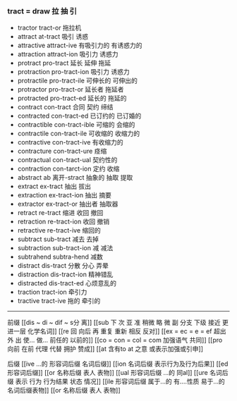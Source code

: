 ###  tract = draw 拉 抽 引

- tractor tract-or 拖拉机
- attract at-tract 吸引 诱惑
- attractive attract-ive 有吸引力的 有诱惑力的
- attraction attract-ion 吸引力 诱惑力
- protract pro-tract 延长  延伸 拖延
- protraction pro-tract-ion 吸引力 诱惑力
- protractile pro-tract-ile 可伸长的 可伸出的
- protractor pro-tract-or  延长者 拖延者
- protracted pro-tract-ed 延长的 拖延的
- contract  con-tract 合同 契约 缔结
- contracted con-tract-ed 已订约的 已订婚的
- contractible con-tract-ible 可缩的 会缩的
- contractile con-tract-ile 可收缩的 收缩力的
- contractive con-tract-ive 有收缩力的
- contracture con-tract-ure 痉缩
- contractual con-tract-ual 契约性的
- contraction con-tarct-ion 定约 收缩
- abstract ab 离开-stract 抽象的  抽取 提取 
- extract ex-tract 抽出 拔出
- extraction ex-tract-ion  抽出 摘要
- extractor ex-tract-or 抽出者 抽取器
- retract re-tract 缩进 收回 撤回
- retraction re-tract-ion 收回 撤销
- retractive re-tract-ive 缩回的
- subtract sub-tract 减去 去掉
- subtraction sub-tract-ion 减 减法
- subtrahend subtra-hend 减数
- distract dis-tract 分散  分心 弄晕
- distraction dis-tract-ion  精神错乱 
- distracted dis-tract-ed 心烦意乱的
- traction tract-ion 牵引力
- tractive tract-ive 拖的 牵引的

---
前缀
[[dis  ~ di ~ dif ~ s分 离]]
[[sub   下  次 亚  准  稍微 略 微   副 分支 下级   接近 更进一层  化学名词]]
[[re  回 向后  再 重复 重新 相反 反对]]
[[ex  = ec = e = ef 超出 外 出 使... 做... 前任的 以前的]]
[[co = con  = col = com  加强语气 共同]]
[[pro 向前 在前 代理 代替  拥护 赞成]]
[[at 含有to  at 之意 或表示加强或引申]]

后缀
[[ive ...的 形容词后缀 名词后缀]]
[[ion  名词后缀 表示行为及行为后果]]
[[ed 形容词后缀]]
[[or 名称后缀 表人 表物]]
[[ual 形容词后缀   ...的  同al]]
[[ure 名词后缀  表示 行为 行为结果 状态 情况]]
[[ile 形容词后缀 属于...的 有....性质  易于...的 名词后缀表物]]
[[or 名称后缀 表人 表物]]